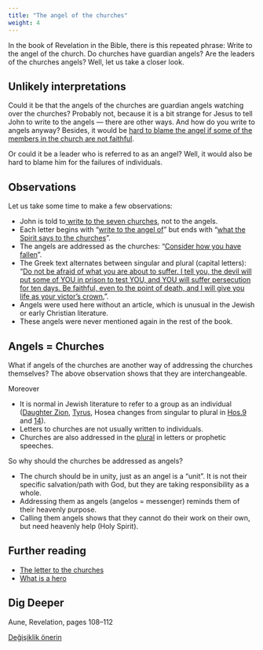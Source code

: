 ```yaml
---
title: "The angel of the churches"
weight: 4
---
```



In the book of Revelation in the Bible, there is this repeated phrase: Write to the angel of the church. Do churches have guardian angels? Are the leaders of the churches angels? Well, let us take a closer look.


## Unlikely interpretations

<a name="eda4"></a>
Could it be that the angels of the churches are guardian angels watching over the churches? Probably not, because it is a bit strange for Jesus to tell John to write to the angels — there are other ways. And how do you write to angels anyway? Besides, it would be [hard to blame the angel if some of the members in the church are not faithful](https://www.bibleserver.com/NIV/Revelation2%3A24-25).

Or could it be a leader who is referred to as an angel? Well, it would also be hard to blame him for the failures of individuals.


## Observations

<a name="dcbc"></a>
Let us take some time to make a few observations:

- John is told to[ write to the seven churches](https://www.bibleserver.com/NIV/Revelation1%3A11), not to the angels.
- Each letter begins with “[write to the angel of](https://www.bibleserver.com/NIV/Revelation2%3A1)” but ends with “[what the Spirit says to the churches](https://www.bibleserver.com/NIV/Revelation2%3A7)”.
- The angels are addressed as the churches: “[Consider how you have fallen](https://www.bibleserver.com/NIV/Revelation2%3A5)”.
- The Greek text alternates between singular and plural (capital letters): “[Do not be afraid of what you are about to suffer. I tell you, the devil will put some of YOU in prison to test YOU, and YOU will suffer persecution for ten days. Be faithful, even to the point of death, and I will give you life as your victor’s crown.](https://www.bibleserver.com/NIV/Revelation2%3A10)”.
- Angels were used here without an article, which is unusual in the Jewish or early Christian literature.
- These angels were never mentioned again in the rest of the book.



## Angels = Churches

<a name="8ab4"></a>
What if angels of the churches are another way of addressing the churches themselves? The above observation shows that they are interchangeable.

Moreover

- It is normal in Jewish literature to refer to a group as an individual ([Daughter Zion](https://www.bibleserver.com/NIV/Zephaniah3%3A14), [Tyrus](https://www.bibleserver.com/NIV/Ezekiel27), Hosea changes from singular to plural in [Hos.9](https://www.bibleserver.com/NIV/Hosea9%3A1-6) and [14](https://www.bibleserver.com/NIV/Hosea14%3A1-3)).
- Letters to churches are not usually written to individuals.
- Churches are also addressed in the [plural](https://www.bibleserver.com/NIV/Zephaniah2%3A1-5) in letters or prophetic speeches.


So why should the churches be addressed as angels?

- The church should be in unity, just as an angel is a “unit”. It is not their specific salvation/path with God, but they are taking responsibility as a whole.
- Addressing them as angels (angelos = messenger) reminds them of their heavenly purpose.
- Calling them angels shows that they cannot do their work on their own, but need heavenly help (Holy Spirit).



## Further reading

<a name="eec4"></a>
- [The letter to the churches](../../../content/letters/expl/the-letters-to-the-seven-churches)
- [What is a hero](../../../topics/hero/short/a-real-hero)



## Dig Deeper

<a name="945a"></a>
Aune, Revelation, pages 108–112






[Değişiklik önerin](https://github.com/revelation-today/revelation-today/blob/main/exampleSite/content/docs/content/letters/expl/the-angel-of-the-churches.md)
